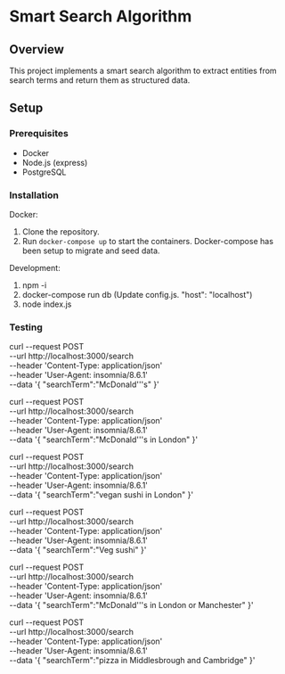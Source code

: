 # Smart Search Algorithm

## Overview

This project implements a smart search algorithm to extract entities from search terms and return them as structured data.

## Setup

### Prerequisites

- Docker
- Node.js (express)
- PostgreSQL

### Installation

Docker:
1. Clone the repository.
2. Run `docker-compose up` to start the containers. Docker-compose has been setup to migrate and seed data.

Development:
1. npm -i
2. docker-compose run db (Update config.js.  "host": "localhost")
3. node index.js

### Testing

curl --request POST \
  --url http://localhost:3000/search \
  --header 'Content-Type: application/json' \
  --header 'User-Agent: insomnia/8.6.1' \
  --data '{
	"searchTerm":"McDonald'\''s"
}'


curl --request POST \
  --url http://localhost:3000/search \
  --header 'Content-Type: application/json' \
  --header 'User-Agent: insomnia/8.6.1' \
  --data '{
	"searchTerm":"McDonald'\''s in London"
}'

curl --request POST \
  --url http://localhost:3000/search \
  --header 'Content-Type: application/json' \
  --header 'User-Agent: insomnia/8.6.1' \
  --data '{
	"searchTerm":"vegan sushi in London"
}'

curl --request POST \
  --url http://localhost:3000/search \
  --header 'Content-Type: application/json' \
  --header 'User-Agent: insomnia/8.6.1' \
  --data '{
	"searchTerm":"Veg sushi"
}'

curl --request POST \
  --url http://localhost:3000/search \
  --header 'Content-Type: application/json' \
  --header 'User-Agent: insomnia/8.6.1' \
  --data '{
	"searchTerm":"McDonald'\''s in London or Manchester"
}'

curl --request POST \
  --url http://localhost:3000/search \
  --header 'Content-Type: application/json' \
  --header 'User-Agent: insomnia/8.6.1' \
  --data '{
	"searchTerm":"pizza in Middlesbrough and Cambridge"
}'
